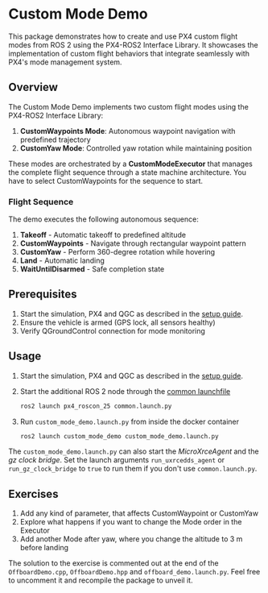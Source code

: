 # Custom Mode Demo

This package demonstrates how to create and use PX4 custom flight modes from ROS 2 using the PX4-ROS2 Interface Library. It showcases the implementation of custom flight behaviors that integrate seamlessly with PX4's mode management system.

## Overview

The Custom Mode Demo implements two custom flight modes using the PX4-ROS2 Interface Library:

1. **CustomWaypoints Mode**: Autonomous waypoint navigation with predefined trajectory
2. **CustomYaw Mode**: Controlled yaw rotation while maintaining position

These modes are orchestrated by a **CustomModeExecutor** that manages the complete flight sequence through a state machine architecture.
You have to select CustomWaypoints for the sequence to start.

### Flight Sequence

The demo executes the following autonomous sequence:

1. **Takeoff** - Automatic takeoff to predefined altitude
2. **CustomWaypoints** - Navigate through rectangular waypoint pattern
3. **CustomYaw** - Perform 360-degree rotation while hovering
4. **Land** - Automatic landing
5. **WaitUntilDisarmed** - Safe completion state

## Prerequisites

1. Start the simulation, PX4 and QGC as described in the [setup guide](../../docs/setup.md).
2. Ensure the vehicle is armed (GPS lock, all sensors healthy)
3. Verify QGroundControl connection for mode monitoring

## Usage

1. Start the simulation, PX4 and QGC as described in the [setup guide](../../docs/setup.md).
2. Start the additional ROS 2 node through the [common launchfile](../px4_roscon_25/README.md)

   ```sh
   ros2 launch px4_roscon_25 common.launch.py
   ```

3. Run `custom_mode_demo.launch.py` from inside the docker container

   ```sh
   ros2 launch custom_mode_demo custom_mode_demo.launch.py
   ```

The `custom_mode_demo.launch.py` can also start the _MicroXrceAgent_ and the _gz clock bridge_. Set the launch arguments `run_uxrcedds_agent` or `run_gz_clock_bridge` to `true` to run them if you don't use  `common.launch.py`.

## Exercises

1. Add any kind of parameter, that affects CustomWaypoint or CustomYaw
2. Explore what happens if you want to change the Mode order in the Executor
3. Add another Mode after yaw, where you change the altitude to 3 m before landing

The solution to the exercise is commented out at the end of the `OffboardDemo.cpp`, `OffboardDemo.hpp` and `offboard_demo.launch.py`.
Feel free to uncomment it and recompile the package to unveil it.
